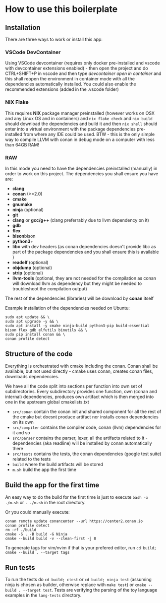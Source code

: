 # How to use this boilerplate

## Installation

There are three ways to work or install this app:

### VSCode DevContainer

Using VSCode devcontainer (requires only docker pre-installed and vscode with devcontainer extensions enabled) - then open the project and do CTRL+SHIFT+P in vscode and then type *devcontainer open in container* and this shall reopen the environment in container mode with all the dependencies automatically installed.
You could also enable the recommended extensions (added in the .vscode folder)

### NIX Flake

This requires **NIX** package manager preinstalled (however works on OSX and any Linux OS and in containers) and ``nix flake check`` and ``nix build`` should download the dependencies and build it and then ``nix shell`` should enter into a virtual environment with the package dependencies pre-installed from where any IDE could be used. BTW - this is the only simple way to compile LLVM with conan in debug mode on a computer with less than 64GB RAM!

### RAW

In this mode you need to have the dependencies preinstalled (manually) in order to work on this project.
The dependencies you shall ensure you have are:

* **clang**
* **conan** (>=2.0)
* **cmake**
* **gnumake**
* **ninja** (optional)
* **git**
* **clang** or **gcc/g++** (clang preferrably due to llvm dependency on it)
* **gdb**
* **flex**
* **bison**bison
* **python3**+
* **libc** with dev headers (as conan dependencies doesn't provide libc as part of the package dependencies and you shall ensure this is available )
* **readelf** (optional)
* **objdump** (optional)
* **strip** (optional)
* **llvm-tools** (optional, they are not needed for the compilation as conan will download llvm as dependency but they might be needed to troubleshoot the compilation output)

The rest of the dependencies (libraries) will be download by **conan** itself

Example installation of the dependencies needed on Ubuntu:

    sudo apt update && \
    sudo apt upgrade -y && \
    sudo apt install -y cmake ninja-build python3-pip build-essential bison flex gdb elfutils binutils && \
    sudo pip install conan && \
    conan profile detect

## Structure of the code

Everything is orchestrated with cmake including the conan. Conan shall be available, but not used directly - cmake uses conan, creates conan files, downloads dependencies.

We have all the code split into sections per function into own set of subdirectories. Every subdirectory provides one function, own (conan and internal) dependencies, produces own artifact which is then merged into one in the upstream global cmakelists.txt

* ``src/conan`` contain the conan init and shared component for all the rest of the cmake but doesnt produce artifact nor installs conan dependencies on its own
* ``src/compiler`` contains the compiler code, conan (llvm) dependencies for it and so
* ``src/parser`` contains the parser, lexer, all the artifacts related to it - dependencies (aka readline) will be installed by conan automatically there
* ``src/tests`` contains the tests, the conan dependencies (google test suite) related to the tests
* ``build`` where the build artifacts will be stored
* ``m.sh`` build the app the first time 


## Build the app for the first time

An easy way to do the build for the first time is just to execute ``bash -x ./m.sh`` or ``. ./m.sh`` in the root directory.

Or you could manually execute:

    conan remote update conancenter --url https://center2.conan.io
    conan profile detect
    rm -rf ./build
    cmake -S . -B build -G Ninja
    cmake --build build -v --clean-first -j 8

To generate tags for vim/nvim if that is your prefered editor, run ``cd build; cmake --build . --target tags``

## Run tests

To run the tests do ``cd build; ctest`` or ``cd build; ninja test`` (assuming ninja is chosen as builder, otherwise replace with ``make test``) or ``cmake --build . --target test``.
Tests are verifying the parsing of the toy language examples in the ``lang-tests`` directory.

